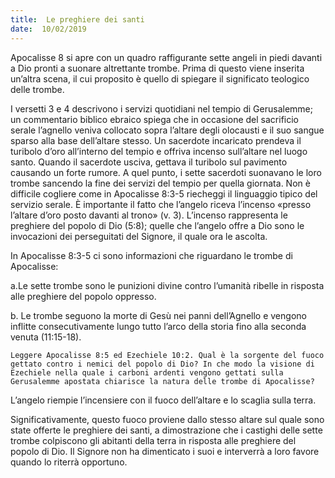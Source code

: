 ```yaml
---
title:  Le preghiere dei santi
date:  10/02/2019
---
```


Apocalisse 8 si apre con un quadro raffigurante sette angeli in piedi davanti a Dio pronti a suonare altrettante trombe. Prima di questo viene inserita un’altra scena, il cui proposito è quello di spiegare il significato teologico delle trombe.

I versetti 3 e 4 descrivono i servizi quotidiani nel tempio di Gerusalemme; un commentario biblico ebraico spiega che in occasione del sacrificio serale l’agnello veniva collocato sopra l’altare degli olocausti e il suo sangue sparso alla base dell’altare stesso. Un sacerdote incaricato prendeva il turibolo d’oro all’interno del tempio e offriva incenso sull’altare nel luogo santo. Quando il sacerdote usciva, gettava il turibolo sul pavimento causando un forte rumore. A quel punto, i sette sacerdoti suonavano le loro trombe sancendo la fine dei servizi del tempio per quella giornata. Non è difficile cogliere come in Apocalisse 8:3-5 riecheggi il linguaggio tipico del servizio serale. È importante il fatto che l’angelo riceva l’incenso «presso l’altare d’oro posto davanti al trono» (v. 3). L’incenso rappresenta le preghiere del popolo di Dio (5:8); quelle che l’angelo offre a Dio sono le invocazioni dei perseguitati del Signore, il quale ora le ascolta.

In Apocalisse 8:3-5 ci sono informazioni che riguardano le trombe di Apocalisse:

a.Le sette trombe sono le punizioni divine contro l’umanità ribelle in risposta alle preghiere del popolo oppresso.

b. Le trombe seguono la morte di Gesù nei panni dell’Agnello e vengono inflitte consecutivamente lungo tutto l’arco della storia fino alla seconda venuta (11:15-18).

`Leggere Apocalisse 8:5 ed Ezechiele 10:2. Qual è la sorgente del fuoco gettato contro i nemici del popolo di Dio? In che modo la visione di Ezechiele nella quale i carboni ardenti vengono gettati sulla Gerusalemme apostata chiarisce la natura delle trombe di Apocalisse?`

L’angelo riempie l’incensiere con il fuoco dell’altare e lo scaglia sulla terra. 

Significativamente, questo fuoco proviene dallo stesso altare sul quale sono state offerte le preghiere dei santi, a dimostrazione che i castighi delle sette trombe colpiscono gli abitanti della terra in risposta alle preghiere del popolo di Dio. Il Signore non ha dimenticato i suoi e interverrà a loro favore quando lo riterrà opportuno.